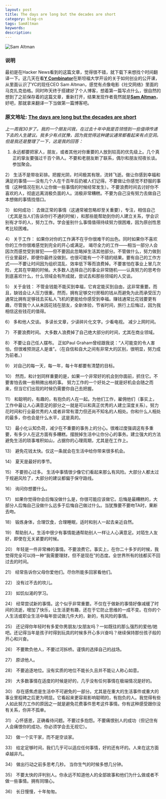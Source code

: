 ```yaml
---
layout: post
title: The days are long but the decades are short
category: blog-cn
tags: SamAltman
keywords: 
description:
---
```


![Sam Altman](http://easyread.ph.126.net/wrkmNJkRF-_bfyvexIfk9w==/7806650204955342606.jpg)

### 说明

最初是在Hacker News看到的这篇文章，觉得很不错，就下载下来想找个时间翻译一下。这几天在看[**Y Combinator**](http://en.wikipedia.org/wiki/Y_Combinator_(company))在斯坦福大学开设的关于如何创业的公开课，从里面认识了YC的现任CEO Sam Altman，感觉有点像电影《社交网络》里面的马克扎克伯格。同时昨天终于搭建好了个人博客，想着第一篇写点什么，很自然的想到了之前保存着的这篇文章，重新打开，结果发现作者竟然就是[**Sam Altman**](http://en.wikipedia.org/wiki/Sam_Altman)，好吧，那就拿来翻译一下当做第一篇博客吧。

### 原文地址: [The days are long but the decades are short](http://blog.samaltman.com/the-days-are-long-but-the-decades-are-short)

*上一周我30岁了。我的一个朋友问我，在过去十年中我是否领悟到一些值得传递下去的人生建议。我多少有点犹豫，因为我觉得这种建议通常都看起来有点空洞。但是我还是整理了一下，这是我的回答：*


1) 永远都要把家人，朋友，或者其他对你重要的人放到较高的优先级上。几个真正的挚友要强过千百个熟人。不要和老朋友断了联系，偶尔和朋友彻夜长谈。参加聚会。

2） 生活不是带妆彩排。把握光阴，时间极其有限，流转飞逝。做让你感到幸福和满足的事情——没有几个人在千百年后扔被人们记得。不要做让你感觉不舒服的事情（这种情况在别人让你做一些事情的时候经常发生）。不要浪费时间去讨好你不喜欢的人，彻底远离消极负面的人。消极非常糟糕。不要为自己没有努力去做自己本想做的事情找借口。

3） 如何成功： 去做正常的事情（这通常被忽略却至关重要），专注，相信自己（尤其是当人们告诉你行不通的时候），和那些能帮助到你的人建立关系，学会识别有才华的人，努力工作。学会鉴别什么事情值得持续努力很困难，因为原创性思考比较困难。

4） 关于工作： 如果你对你的工作满不在乎你很难干的出色。同时如果你不喜欢你的工作你很难感觉到完全的开心或满足。 竭尽全力的工作——相当一部分人会因次而感觉受到冒犯——但不要因此忽略掉生活其他部分。不管做什么，努力做到行业里最好。即便你最终没做到，也很可能有一个不错的结果。要有自己的工作方式——不要让时间因为组织混乱、效率低下等而浪费掉。不要害怕在事业上冒几次险，尤其在早期的时候。大多数人选择自己的事业非常随机——认真努力的思考你到底喜欢什么，什么领域会有所成就，尝试去和那些领域的人交谈。

5） 关于金钱： 不管金钱能不能买到幸福，它肯定能买到自由，这非常重要。而且，缺钱会让人压力很重。然而，拥有足够交付房租的钱从而避免为此而承受压力通常比拥有足够钱去买私人飞机的更能给你感受到幸福。赚钱通常比花钱要更有趣，尽管我个人从未因花钱在朋友，全新体验，节省时间，旅行上后悔过，因为我相信这些钱花的值得。

6） 多和他人交谈。 多读长文章，少读碎片化文字。少看电视。 减少上网时间。

7） 不要浪费时间。 大多数人浪费掉了自己绝大部分的时间，尤其在商业领域。

8） 不要让自己任人摆布。 正如Paul Graham曾经跟我说：“人可能变的令人害怕，但很难预测这人是谁”。（在自信和自大之间有非常大的区别，很明显，努力成为前者。）

9） 对自己的每一天，每一年，每十年都要有清楚的目标。

10） 然而，和计划同样重要的是，如果一个非常好的机会到你面前，抓住它。不要害怕去做一些稍微出格的事。 努力工作的一个好处之一就是好机会会随之而来，但当它们出现的时候仍需要你自己去把握。

11） 和聪明的，有趣的，有抱负的人在一起。为他们工作，雇佣他们（事实上，工作中最让人心满意足的部分之一就是可以和真正优秀的人建立深度关系）。努力花时间和行业最优秀的人或者非常有潜力但还尚不知名的人相处。你和什么人相处的最多，你也会是什么水平，这是真的。

12） 最小化认知负荷，减少在不重要的事务上的分心。很难过度强调这有多重要，有多少人在这方面有多糟糕。摆脱掉生活中让你分心的事务。建立强大的方法避免生活的琐事堆积如山，占据你的心理周期，尤其是在工作上。

13） 避免花钱太快。仅这一条就会在生活中给你带来很多机会。

14） 夏天是最好的季节。

15） 不要担心过多。 生活中事情很少像它们看起来那么有风险。大部分人都太过于规避风险了，大部分的建议都偏于保守路线。

16） 询问你想要什么。

17） 如果你觉得你会后悔没做什么是，你很可能应该做它。后悔是最糟糕的，大部分人后悔自己没做什么远多于后悔自己做过什么。当犹豫要不要吻TA时，果断去吻。

18） 锻炼身体，合理饮食，合理睡眠，适时和别人一起去亲近自然。

19） 帮助别人。生活中很少有事情能通帮助别人一样让人心满意足。对陌生人友好，即使在无关紧要的时候。

20） 年轻是一件非常棒的事情。不要浪费它。事实上，在你二十多岁的时候，我觉得完全可以持一种“我需要理财，但不是现在”的态度。全世界所有的钱都买不回过去的时间。

21） 经常告诉你父母你爱他们。尽你所能多回家看他们。

22） 没有过不去的坎儿。

23） 如饥似渴的学习。

24） 经常尝试新的事情。这个似乎非常重要。不仅在于做新的事情好像减缓了时间的流逝，增加了快乐，让生活更有趣，还在于它防止思维的一成不变。在你的个人生活或职业生活中每年尝试做几件大的，新的，有风险的事情。

25） 还记得你年轻时有多爱你男朋友/女朋友吗？一如既往的那么强烈的爱他/她吧。还记得当年是孩子时得到玩具的时候多开心多兴奋吗？继续保持那份孩子般的开心和兴奋。

26） 不要欺负他人，不要过河拆桥。谨慎的选择自己的战场。

27） 原谅他人。

28） 不要追逐地位。没有实质的地位不能长久且并不能让人称心如意。

29） 大多数事情在适度的时候是好的，几乎没有任何事情在极端情况是好的。

30） 存在感焦虑是生活中不可避免的一部分。尤其是在重大的生活事件或重大的事业里程碑之后更为明显。它看起来更容易影响聪明的，有抱负的人。我觉得有些人如此努力工作的原因之一就是避免花费事件思考这件事情。你有这种感受跟你没有关系，你并不孤单。

31） 心怀感恩，正确看待问题。不要过多抱怨。不要痛恨别人的成功（但记住有人会痛恨你的成功，你必须学会去无视它）。

32） 做一个实干家，而不是空谈家。

33） 给定足够时间，我们几乎可以适应任何事情，好的还有坏的。人来在这方面卓越非凡。

34） 做出行动之前多思考几秒。 当你生气的时候多想几分钟。

35） 不要太快的评判别人。你永远不知道他人的全部故事和他们为什么做或者不做一些事情。拥有同理心。

36） 长日慢慢，十年匆匆。











